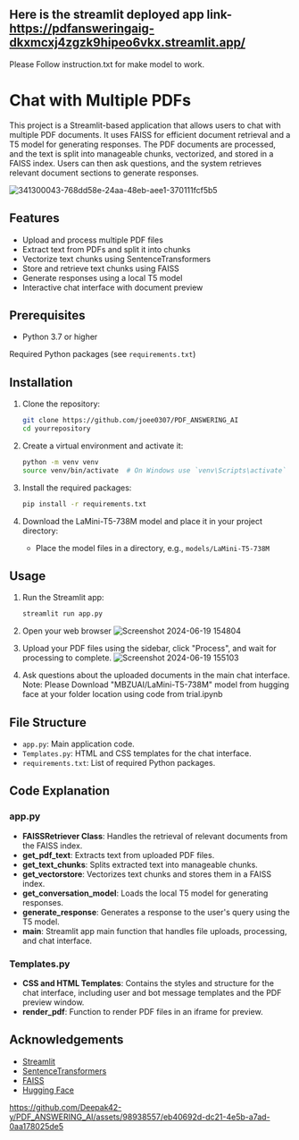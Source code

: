 ## Here is the streamlit deployed app link- https://pdfansweringaig-dkxmcxj4zgzk9hipeo6vkx.streamlit.app/
Please Follow instruction.txt for make model to work.
# Chat with Multiple PDFs

This project is a Streamlit-based application that allows users to chat with multiple PDF documents. It uses FAISS for efficient document retrieval and a T5 model for generating responses. The PDF documents are processed, and the text is split into manageable chunks, vectorized, and stored in a FAISS index. Users can then ask questions, and the system retrieves relevant document sections to generate responses.

![341300043-768dd58e-24aa-48eb-aee1-370111fcf5b5](https://github.com/user-attachments/assets/b241937f-97bf-43a9-9775-6a724d4a6705)


## Features

- Upload and process multiple PDF files
- Extract text from PDFs and split it into chunks
- Vectorize text chunks using SentenceTransformers
- Store and retrieve text chunks using FAISS
- Generate responses using a local T5 model
- Interactive chat interface with document preview

## Prerequisites

- Python 3.7 or higher

 Required Python packages (see `requirements.txt`)

## Installation

1. Clone the repository:
    ```bash
    git clone https://github.com/joee0307/PDF_ANSWERING_AI
    cd yourrepository
    ```

2. Create a virtual environment and activate it:
    ```bash
    python -m venv venv
    source venv/bin/activate  # On Windows use `venv\Scripts\activate`
    ```

3. Install the required packages:
    ```bash
    pip install -r requirements.txt
    ```

4. Download the LaMini-T5-738M model and place it in your project directory:
    - Place the model files in a directory, e.g., `models/LaMini-T5-738M`

## Usage

1. Run the Streamlit app:
    ```bash
    streamlit run app.py
    ```

2. Open your web browser
![Screenshot 2024-06-19 154804](https://github.com/joee0307/PDF_ANSWERING_AI/assets/98938557/1554eb86-a0c0-4257-ab7b-0a19305c76ab)


4. Upload your PDF files using the sidebar, click "Process", and wait for processing to complete.
   ![Screenshot 2024-06-19 155103](https://github.com/joee0307/PDF_ANSWERING_AI/assets/98938557/5f9f4ce0-2835-4bcb-9e04-5d79bb958b53)


6. Ask questions about the uploaded documents in the main chat interface.
   Note: Please Download "MBZUAI/LaMini-T5-738M" model from hugging face at your folder location using code from trial.ipynb

## File Structure

- `app.py`: Main application code.
- `Templates.py`: HTML and CSS templates for the chat interface.
- `requirements.txt`: List of required Python packages.

## Code Explanation

### app.py

- **FAISSRetriever Class**: Handles the retrieval of relevant documents from the FAISS index.
- **get_pdf_text**: Extracts text from uploaded PDF files.
- **get_text_chunks**: Splits extracted text into manageable chunks.
- **get_vectorstore**: Vectorizes text chunks and stores them in a FAISS index.
- **get_conversation_model**: Loads the local T5 model for generating responses.
- **generate_response**: Generates a response to the user's query using the T5 model.
- **main**: Streamlit app main function that handles file uploads, processing, and chat interface.

### Templates.py

- **CSS and HTML Templates**: Contains the styles and structure for the chat interface, including user and bot message templates and the PDF preview window.
- **render_pdf**: Function to render PDF files in an iframe for preview.


## Acknowledgements

- [Streamlit](https://streamlit.io/)
- [SentenceTransformers](https://www.sbert.net/)
- [FAISS](https://faiss.ai/)
- [Hugging Face](https://huggingface.co/)


https://github.com/Deepak42-y/PDF_ANSWERING_AI/assets/98938557/eb40692d-dc21-4e5b-a7ad-0aa178025de5


  
